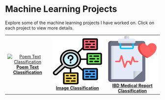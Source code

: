 # Machine Learning Projects

Explore some of the machine learning projects I have worked on. Click on each project to view more details.

<table>
  <tr>
    <td align="center">
      <a href="./Poem_Text_Classification/README.md">
        <img src="../asset/PoemClassification.png" width="250" height="150" alt="Poem Text Classification"/><br/>
        <b>Poem Text Classification</b>
      </a>
    </td>
    <td align="center">
      <a href="./Image_Classification/README.md">
        <img src="../asset/Image_Classification.png" width="250" height="150" alt="Image Classification"/><br/>
        <b>Image Classification</b>
      </a>
    </td>
    <td align="center">
      <a href="./IBD_Medical_Report_Classificatio/README.md">
        <img src="../asset/Medical_Report.png" width="250" height="150" alt="IBD Medical Report Classification"/><br/>
        <b>IBD Medical Report Classification</b>
      </a>
    </td>
  </tr>
</table>
